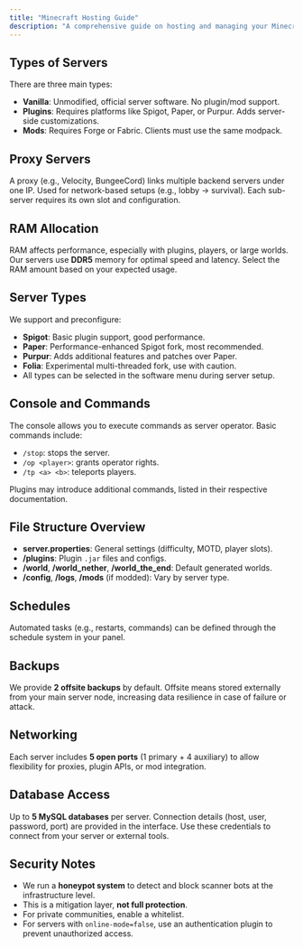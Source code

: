 ```yaml
---
title: "Minecraft Hosting Guide"
description: "A comprehensive guide on hosting and managing your Minecraft server with us."
---
```


## Types of Servers

There are three main types:

- **Vanilla**: Unmodified, official server software. No plugin/mod support.
- **Plugins**: Requires platforms like Spigot, Paper, or Purpur. Adds server-side customizations.
- **Mods**: Requires Forge or Fabric. Clients must use the same modpack.

## Proxy Servers

A proxy (e.g., Velocity, BungeeCord) links multiple backend servers under one IP. Used for network-based setups (e.g., lobby → survival). Each sub-server requires its own slot and configuration.

## RAM Allocation

RAM affects performance, especially with plugins, players, or large worlds. Our servers use **DDR5** memory for optimal speed and latency. Select the RAM amount based on your expected usage.

## Server Types

We support and preconfigure:

- **Spigot**: Basic plugin support, good performance.
- **Paper**: Performance-enhanced Spigot fork, most recommended.
- **Purpur**: Adds additional features and patches over Paper.
- **Folia**: Experimental multi-threaded fork, use with caution.
- All types can be selected in the software menu during server setup.

## Console and Commands

The console allows you to execute commands as server operator. Basic commands include:

- `/stop`: stops the server.
- `/op <player>`: grants operator rights.
- `/tp <a> <b>`: teleports players.

Plugins may introduce additional commands, listed in their respective documentation.

## File Structure Overview

- **server.properties**: General settings (difficulty, MOTD, player slots).
- **/plugins**: Plugin `.jar` files and configs.
- **/world**, **/world_nether**, **/world_the_end**: Default generated worlds.
- **/config**, **/logs**, **/mods** (if modded): Vary by server type.

## Schedules

Automated tasks (e.g., restarts, commands) can be defined through the schedule system in your panel.

## Backups

We provide **2 offsite backups** by default. Offsite means stored externally from your main server node, increasing data resilience in case of failure or attack.

## Networking

Each server includes **5 open ports** (1 primary + 4 auxiliary) to allow flexibility for proxies, plugin APIs, or mod integration.

## Database Access

Up to **5 MySQL databases** per server. Connection details (host, user, password, port) are provided in the interface. Use these credentials to connect from your server or external tools.

## Security Notes

- We run a **honeypot system** to detect and block scanner bots at the infrastructure level.
- This is a mitigation layer, **not full protection**.
- For private communities, enable a whitelist.
- For servers with `online-mode=false`, use an authentication plugin to prevent unauthorized access.


